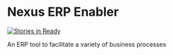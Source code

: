 Nexus ERP Enabler
================================

[![Stories in Ready](https://badge.waffle.io/craigiswayne/nexus.svg?label=ready&title=Ready)](http://waffle.io/craigiswayne/nexus)

An ERP tool to facilitate a variety of business processes
